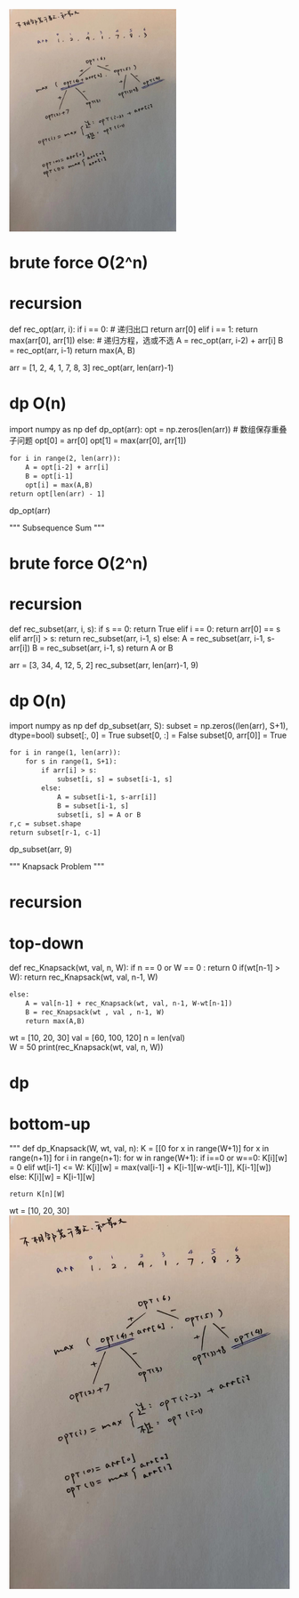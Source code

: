 <img src="http://github.com/tmzcareer/leetcode/raw/master/images/dp.jpeg" width = "300" height = "400" alt="递归方程、递归出口" align=center />


# brute force O(2^n)
# recursion 
def rec_opt(arr, i):
	if i == 0:						    # 递归出口
		return arr[0]
	elif i == 1:
		return max(arr[0], arr[1])
	else:								# 递归方程，选或不选
		A = rec_opt(arr, i-2) + arr[i]
		B = rec_opt(arr, i-1)
		return max(A, B)

arr = [1, 2, 4, 1, 7, 8, 3]
rec_opt(arr, len(arr)-1)

# dp O(n)
import numpy as np
def dp_opt(arr):
	opt = np.zeros(len(arr))			# 数组保存重叠子问题
	opt[0] = arr[0]
	opt[1] = max(arr[0], arr[1])

	for i in range(2, len(arr)):
		A = opt[i-2] + arr[i]
		B = opt[i-1]
		opt[i] = max(A,B)
	return opt[len(arr) - 1]

dp_opt(arr)



""" Subsequence Sum """

# brute force O(2^n)
# recursion 
def rec_subset(arr, i, s):
	if s == 0:
		return True
	elif i == 0:
		return arr[0] == s
	elif arr[i] > s:
		return rec_subset(arr, i-1, s)
	else:
		A = rec_subset(arr, i-1, s-arr[i])
		B = rec_subset(arr, i-1, s)
		return A or B

arr = [3, 34, 4, 12, 5, 2]
rec_subset(arr, len(arr)-1, 9)

# dp O(n)
import numpy as np
def dp_subset(arr, S):
	subset = np.zeros((len(arr), S+1), dtype=bool)
	subset[:, 0] = True
	subset[0, :] = False
	subset[0, arr[0]] = True

	for i in range(1, len(arr)):
		for s in range(1, S+1):
			if arr[i] > s:
				subset[i, s] = subset[i-1, s]
			else:
				A = subset[i-1, s-arr[i]]
				B = subset[i-1, s]
				subset[i, s] = A or B
	r,c = subset.shape
	return subset[r-1, c-1]

dp_subset(arr, 9)


""" Knapsack Problem """

# recursion
# top-down
def rec_Knapsack(wt, val, n, W): 
    if n == 0 or W == 0 : 
        return 0
    if(wt[n-1] > W): 
        return rec_Knapsack(wt, val, n-1, W)
    
    else: 
        A = val[n-1] + rec_Knapsack(wt, val, n-1, W-wt[n-1])
        B = rec_Knapsack(wt , val , n-1, W)
        return max(A,B) 

wt = [10, 20, 30]
val = [60, 100, 120] 
n = len(val)  
W = 50
print(rec_Knapsack(wt, val, n, W))

# dp
# bottom-up
"""
def dp_Knapsack(W, wt, val, n): 
    K = [[0 for x in range(W+1)] for x in range(n+1)] 
    for i in range(n+1): 
        for w in range(W+1): 
            if i==0 or w==0: 
                K[i][w] = 0
            elif wt[i-1] <= W: 
                K[i][w] = max(val[i-1] + K[i-1][w-wt[i-1]],  K[i-1][w]) 
            else: 
                K[i][w] = K[i-1][w] 
  
    return K[n][W] 
wt = [10, 20, 30]
![image](http://github.com/tmzcareer/leetcode/raw/master/images/dp.jpeg)
